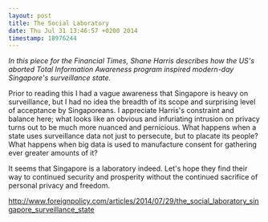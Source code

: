 ```yaml
---
layout: post
title: The Social Laboratory
date: Thu Jul 31 13:46:57 +0200 2014
timestamp: 18976244
---
```


_In this piece for the Financial Times, Shane Harris describes how the US's aborted Total Information Awareness program inspired modern-day Singapore's surveillance state._

Prior to reading this I had a vague awareness that Singapore is heavy on surveillance, but I had no idea the breadth of its scope and surprising level of acceptance by Singaporeans. I appreciate Harris's constraint and balance here; what looks like an obvious and infuriating intrusion on privacy turns out to be much more nuanced and pernicious. What happens when a state uses surveillance data not just to persecute, but to placate its people? What happens when big data is used to manufacture consent for gathering ever greater amounts of it?

It seems that Singapore is a laboratory indeed. Let's hope they find their way to continued security and prosperity without the continued sacrifice of personal privacy and freedom.

<http://www.foreignpolicy.com/articles/2014/07/29/the_social_laboratory_singapore_surveillance_state>

